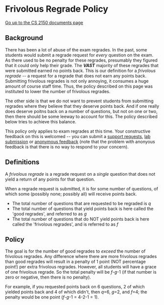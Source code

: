 Frivolous Regrade Policy
========================

[Go up to the CS 2150 documents page](index.html)

Background
----------

There has been a lot of abuse of the exam regrades.  In the past, some students would submit a regrade request for *every* question on the exam.  As there used to be no penalty for these regrades, presumably they figured that it could only help their grade.  The ***VAST*** majority of these regrades that were submitted earned no points back.  This is our definition for a *frivolous regrade* -- a request for a regrade that does not earn any points back.  Submitting frivolous regrades is not only annoying, it consumes a huge amount of course staff time. Thus, the policy described on this page was instituted to lower the number of frivolous regrades.

The other side is that we do not want to prevent students from submitting regrades where they believe that they deserve points back.  And if one really does deserve poitns back on a number of questions, but not on one or two, then there should be some leeway to account for this.  The policy described below tries to achieve this balance.

This policy only applies to exam regrades at this time.  Your constructive feedback on this is welcomed -- you can submit a [support requests](https://libra.cs.virginia.edu/~pedagogy/support.php), [lab submission](https://libra.cs.virginia.edu/~pedagogy/submit.php) or [anonymous feedback](https://collab.itc.virginia.edu/portal/site/7d8b39e0-ac9d-48c1-ab42-c3ca20dfb23c/page/a2056666-5b8f-40b6-8591-f73174a47bbf) (note that the problem with anonyous feedback is that there is no way to respond to your concern).


Definitions
-----------

A *frivolous regrade* is a regrade request on a *single* question that does not yield a return of any points for that question.

When a regrade request is submitted, it is for some number of questions, of which some (possibly none; possibly all) will receive points back.

- The total number of questions that are requested to be regraded is *q*
- The total number of questions that yield points back is here called the 'good regrades', and referred to as *g*
- The total number of questions that do NOT yield points back is here called the 'frivolous regrades', and is referred to as *f*

Policy
------

The goal is for the number of good regrades to *exceed* the number of frivolous regrades.  Any difference where there are more frivolous regrades than good regrades will result in a penalty of 1 point (NOT percentage point!) per extra frivolous regrades.  However, all students will have a grace of one frivolous regrade.  So the total penalty will be *f*-*g*-1 (if that number is zero or negative, then there is no penalty).

For example, if you requested points back on 6 questions, 2 of which yielded points back and 4 of which didn't, then *q*=6, *g*=2, and *f*=4; the penalty would be one point (*f*-*g*-1 = 4-2-1 = 1).
